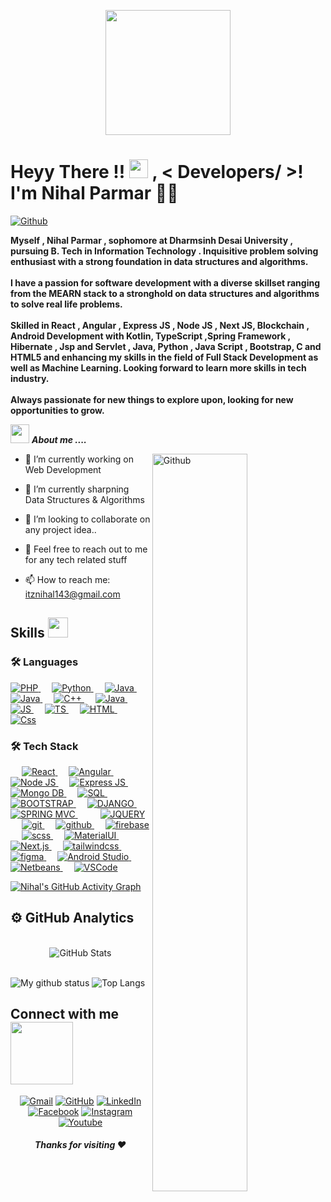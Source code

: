 <p align="center">
    <img width="200" src="https://user-images.githubusercontent.com/83122808/161239037-11d83bda-4362-4d50-829f-c28f4d30f7ba.png">
</p>

<h1>  Heyy There !! <img src = "https://raw.githubusercontent.com/MartinHeinz/MartinHeinz/master/wave.gif" width = 30px> ,  < Developers/ >!  I'm Nihal Parmar 👨‍💻</h1> 
<p align='center'>
</p>

[![Github](https://img.shields.io/github/followers/itznihal?label=Follow&style=social)](https://github.com/itznihal)
  
  <p>
            <strong>
               Myself , Nihal Parmar , sophomore at Dharmsinh Desai University , pursuing B. Tech in Information Technology . Inquisitive problem solving enthusiast with a strong foundation in data structures and algorithms.<br><br>
              I have a passion for software development with a diverse skillset ranging from the MEARN stack to a stronghold on data structures and algorithms to solve real life problems.<br><br>
              Skilled in React , Angular , Express JS , Node JS , Next JS, Blockchain , Android Development with Kotlin, TypeScript ,Spring Framework , Hibernate , Jsp and Servlet , Java, Python , Java Script , Bootstrap, C and HTML5 and enhancing my skills in the field of Full Stack Development as well as Machine Learning. Looking forward to learn more skills in tech industry.<br><br>
                Always passionate for new things to explore upon, looking for new opportunities to grow.
            </strong>
        </p>
  
  
<img src="https://media.giphy.com/media/iY8CRBdQXODJSCERIr/giphy.gif" width="30px">&nbsp;***About me ....***

<img width="55%" align="right" alt="Github" src="https://raw.githubusercontent.com/onimur/.github/master/.resources/git-header.svg" />

- 🔭 I’m currently working on Web Development
  
- 🌱 I’m currently sharpning Data Structures & Algorithms
  
- 👯  I’m looking to collaborate on any project idea..
  
- 💬  Feel free to reach out to me for any tech related stuff
  
- 📫 How to reach me: itznihal143@gmail.com
  
  
<h2> Skills <img src = "https://media2.giphy.com/media/QssGEmpkyEOhBCb7e1/giphy.gif?cid=ecf05e47a0n3gi1bfqntqmob8g9aid1oyj2wr3ds3mg700bl&rid=giphy.gif" width = 32px> </h2>

  
### 🛠 Languages

<p align="left"> 
  

  <a href="https://php.net/">
    <img alt="PHP" src="https://img.shields.io/badge/Php-474A8A?style=for-the-badge&logo=dart&logoColor=white"/>
  </a>
&emsp;
<a href="https://python.org/">
    <img alt="Python" src="https://img.shields.io/badge/Python-FFD43B?style=for-the-badge&logo=python&logoColor=darkgreen"/>
  </a>
  &emsp;
<a href="https://www.java.com/en/">
    <img alt="Java" src="https://img.shields.io/badge/Java-ED8B00?style=for-the-badge&logo=java&logoColor=white"/>
  </a>
   &emsp;
<a href="https://www.cprogramming.com/">
    <img alt="Java" src="https://img.shields.io/badge/C-3498DB?style=for-the-badge&logo=c&logoColor=white"/>
  </a>
 &emsp;
<a href="https://www.cplusplus.com/en/">
    <img alt="C++" src="https://img.shields.io/badge/C++-4481EB?style=for-the-badge&logo=c++&logoColor=white"/>
  </a>
 &emsp;
<a href="https://www.javapoint.com/en/">
    <img alt="Java" src="https://img.shields.io/badge/Java -D0A384?style=for-the-badge&logo=java&logoColor=white"/>
  </a>
 &emsp;
<a href="https://www.javascript.com/en/">
    <img alt="JS" src="https://img.shields.io/badge/JS-f0db4f?style=for-the-badge&logo=javascript&logoColor=white"/>
  </a>
 &emsp;
<a href="https://www.typescript.com/en/">
    <img alt="TS" src="https://img.shields.io/badge/TypeScript-4481EB?style=for-the-badge&logo=typescript&logoColor=white"/>
  </a>
 &emsp;
<a href="https://www.html.com/en/">
    <img alt="HTML" src="https://img.shields.io/badge/Html-E44D26?style=for-the-badge&logo=html&logoColor=white"/>
  </a>
   &emsp;
<a href="https://www.css.com/en/">
    <img alt="Css" src="https://img.shields.io/badge/Css-4481EB?style=for-the-badge&logo=css&logoColor=white"/>
  </a>


  


</p>

### 🛠  Tech Stack
<p align="left"> 
&emsp;
  <a href="https://react.dev/" target="_blank"> 
     <img alt="React" src="https://img.shields.io/badge/React-040720?style=for-the-badge&logo=react&logoColor=00AEEF">
   </a>
  &emsp; 
  <a href="https://www.angular.org/" target="_blank"> 
   <img alt="Angular" src="https://img.shields.io/badge/Angular-dd1b16?style=for-the-badge&logo=Angular&logoColor=white">
  </a>   
  &emsp;
  <a href="https://nodejs.org/" target="_blank">
    <img alt="Node JS" src="https://img.shields.io/badge/node.js-68A063?style=for-the-badge&logo=node.js&logoColor=white">
  </a> 
   &emsp;
  <a href="https://express.io/" target="_blank"> 
    <img alt="Express JS" src="https://img.shields.io/badge/Express.js-303030?style=for-the-badge&logo=express.js&logoColor=white"/>
  </a>
   &emsp;
  <a href="https://mongodb.io/" target="_blank"> 
    <img alt="Mongo DB" src="https://img.shields.io/badge/MONGODB-4DB33D?style=for-the-badge&logo=MONGODB&logoColor=white"/>
  </a>
   &emsp;
  <a href="https://mysql.com/" target="_blank"> 
    <img alt="SQL" src="https://img.shields.io/badge/SQL-00758F?style=for-the-badge&logo=SQL&logoColor=white"/>
  </a>
     &emsp;
  <a href="https://bootstrap.com/" target="_blank"> 
    <img alt="BOOTSTRAP" src="https://img.shields.io/badge/BOOTSTRAP-563d7c?style=for-the-badge&logo=BOOTSTRAP&logoColor=white"/>
  </a>
     &emsp;
  <a href="https://django.com/" target="_blank"> 
    <img alt="DJANGO" src="https://img.shields.io/badge/DJANGO-092e20?style=for-the-badge&logo=SQL&logoColor=white"/>
  </a>
     &emsp;
  <a href="https://springmvc.com/" target="_blank"> 
    <img alt="SPRING MVC" src="https://img.shields.io/badge/SpringMVC-c6d7b9?style=for-the-badge&logo=SpringMVC&logoColor=white"/>
  </a>
  &emsp;
     &emsp;
  <a href="https://jquery.com/" target="_blank"> 
    <img alt="JQUERY" src="https://img.shields.io/badge/JQUERY-0769ad?style=for-the-badge&logo=JQUERY&logoColor=white"/>
  </a>
     &emsp;
  <a href="https://git.com/" target="_blank"> 
    <img alt="git" src="https://img.shields.io/badge/git-F1502F?style=for-the-badge&logo=git&logoColor=white"/>
  </a>
     &emsp;
  <a href="https://github.com/" target="_blank"> 
    <img alt="github" src="https://img.shields.io/badge/github-171515?style=for-the-badge&logo=github&logoColor=white"/>
  </a>
     &emsp;
  <a href="https://firebase.com/" target="_blank"> 
    <img alt="firebase" src="https://img.shields.io/badge/firebase-F5820D?style=for-the-badge&logo=firebase&logoColor=white"/>
  </a>
     &emsp;
  <a href="https://scss.com/" target="_blank"> 
    <img alt="scss" src="https://img.shields.io/badge/scss-CD6799?style=for-the-badge&logo=scss&logoColor=white"/>
  </a>
     &emsp;
  <a href="https://matrialUI.com/" target="_blank"> 
    <img alt="MaterialUI" src="https://img.shields.io/badge/MaterialUI-3f51b5?style=for-the-badge&logo=MaterialUI&logoColor=white"/>
  </a>
     &emsp;
  <a href="https://nextjs.com/" target="_blank"> 
    <img alt="Next.js" src="https://img.shields.io/badge/Next.js-800000?style=for-the-badge&logo=Next.js&logoColor=white"/>
  </a>
     &emsp;
  <a href="https://tailwindcss.com/" target="_blank"> 
    <img alt="tailwindcss" src="https://img.shields.io/badge/tailwindcss-b8c2cc?style=for-the-badge&logo=tailwindcss&logoColor=white"/>
  </a>
     &emsp;
  <a href="https://figma.com/" target="_blank"> 
    <img alt="figma" src="https://img.shields.io/badge/Figma-e04a34?style=for-the-badge&logo=Figma&logoColor=white"/>
  </a>
     &emsp;
  <a href="https://androidstudio.com/" target="_blank"> 
    <img alt="Android Studio" src="https://img.shields.io/badge/AndroidStudio-3DDC84?style=for-the-badge&logo=AndroidStudio&logoColor=white"/>
  </a>
     &emsp;
  <a href="https://netbeans.com/" target="_blank"> 
    <img alt="Netbeans" src="https://img.shields.io/badge/netbeans-2E90E8?style=for-the-badge&logo=netbeans&logoColor=white"/>
  </a>
     &emsp;
  <a href="https://vscode.com/" target="_blank"> 
    <img alt="VSCode" src="https://img.shields.io/badge/VSCode-0078d7?style=for-the-badge&logo=VSCode&logoColor=white"/>
  </a>
   
</p>
  

  
  [![ Nihal's GitHub Activity Graph](https://activity-graph.herokuapp.com/graph?username=itznihal&theme=tokyonight)](https://git.io/praveenscience)
 
  
  
<h2>⚙️  GitHub Analytics</h2>

<div>

  
  <p align="center">
 <br/>
    <img src="https://github-readme-streak-stats.herokuapp.com/?user=itznihal" alt="GitHub Stats" /> <br/><br/>
  
</div>

![My github status](https://github-readme-stats.vercel.app/api?username=itznihal&show_icons=true&include_all_commits=true)
![Top Langs](https://github-readme-stats.vercel.app/api/top-langs/?username=itznihal&layout=compact)

  
  <h2> Connect with me <img src='https://raw.githubusercontent.com/ShahriarShafin/ShahriarShafin/main/Assets/handshake.gif' width="100px"> </h2>
  
  <p align="center">
	<a href="mailto:itznihal143@gmail.com"><img src="https://img.icons8.com/bubbles/50/000000/gmail.png" alt="Gmail"/></a>
	<a href="https://github.com/itznihal"><img src="https://img.icons8.com/bubbles/50/000000/github.png" alt="GitHub"/></a>
	<a href="https://www.linkedin.com/in/nihal-parmar-2924411b7/"><img src="https://img.icons8.com/bubbles/50/000000/linkedin.png" alt="LinkedIn"/></a>
	<a href="https://twitter.com/itznihal143"><img src="https://img.icons8.com/bubbles/50/000000/twitter.png" alt="Facebook"/></a>
	<a href="https://instagram.com/itz______nihal"><img src="https://img.icons8.com/bubbles/50/000000/instagram.png" alt="Instagram"/></a>
	<a href="https://www.youtube.com/channel/UCn6WuSllSnA96o1likEaZRA/videos"><img src="https://img.icons8.com/bubbles/50/000000/youtube.png" alt="Youtube"/></a>
	
</p>
  
    
  <p align="center">
	<h5 align="center">Thanks for visiting ❤️</h5>
</p>
